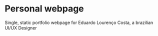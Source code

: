 # Personal webpage
Single, static portfolio webpage for Eduardo Lourenço Costa, a brazilian UI/UX Designer
